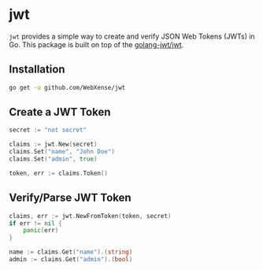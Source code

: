 # jwt

`jwt` provides a simple way to create and verify JSON Web Tokens (JWTs) in Go. This package is built on top of the [golang-jwt/jwt](https://github.com/golang-jwt/jwt).

## Installation

```bash
go get -u github.com/WebXense/jwt
```

## Create a JWT Token

```go
secret := "not secret"

claims := jwt.New(secret)
claims.Set("name", "John Doe")
claims.Set("admin", true)

token, err := claims.Token()
```

## Verify/Parse JWT Token

```go
claims, err := jwt.NewFromToken(token, secret)
if err != nil {
    panic(err)
}

name := claims.Get("name").(string)
admin := claims.Get("admin").(bool)
```
